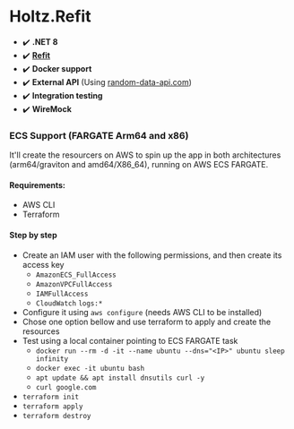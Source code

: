# Holtz.Refit

- :heavy_check_mark: **.NET 8**
- :heavy_check_mark: **[Refit](https://github.com/reactiveui/refit)**
- :heavy_check_mark: **Docker support**
- :heavy_check_mark: **External API** (Using [random-data-api.com](https://random-data-api.com/documentation))
- :heavy_check_mark: **Integration testing**
- :heavy_check_mark: **WireMock**

### ECS Support (FARGATE Arm64 and x86)

It'll create the resourcers on AWS to spin up the app in both architectures (arm64/graviton and amd64/X86_64), running on AWS ECS FARGATE.

#### Requirements:

- AWS CLI
- Terraform

#### Step by step

- Create an IAM user with the following permissions, and then create its access key
  - `AmazonECS_FullAccess`
  - `AmazonVPCFullAccess`
  - `IAMFullAccess`
  - `CloudWatch` `logs:*`
- Configure it using `aws configure` (needs AWS CLI to be installed)
- Chose one option bellow and use terraform to apply and create the resources
- Test using a local container pointing to ECS FARGATE task
  - `docker run --rm -d -it --name ubuntu --dns="<IP>" ubuntu sleep infinity`
  - `docker exec -it ubuntu bash`
  - `apt update && apt install dnsutils curl -y`
  - `curl google.com`
- `terraform init`
- `terraform apply`
- `terraform destroy`

